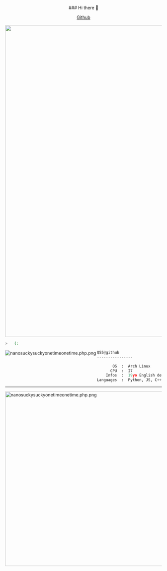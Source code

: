<p align="center">
### Hi there 👋
  <p align="center">
  <a href="https://github.com/q55">Github</a><br><br>
  <img src="https://cdn.discordapp.com/attachments/975036883958636557/975080429197590618/tumblr_00fca58e088e62fee1268fba5e7196d0_ab2ffa4a_500.webp" width="1000">
  </p>

```bash
>   (:
```

<img src="https://i.pinimg.com/564x/92/6c/66/926c66f9ed3a7358f5042683d8612910.jpg" 
     align="left" alt="nanosuckysuckyonetimeonetime.php.png" >
     

```py
Q55@github
----------------

       OS  :  Arch Linux
      CPU  :  I7
    Infos  :  19yo English developer!
Languages  :  Python, JS, C++
```
<hr>
<img src="https://i.pinimg.com/originals/d4/44/68/d444682f48c76ebcdaad97fad5383f2c.gif" 
     align="right" alt="nanosuckysuckyonetimeonetime.php.png" width="560">

